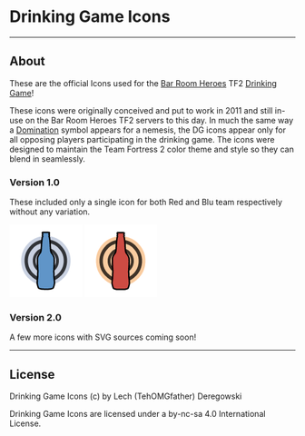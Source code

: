 
# Drinking Game Icons

--------------------------------------------------------------------------------

## About
These are the official Icons used for the [Bar Room Heroes](http://www.team-brh.com/) TF2 [Drinking Game](https://github.com/codingprimate/drinkinggame)!

These icons were originally conceived and put to work in 2011 and still in-use on the Bar Room Heroes TF2 servers to this day. In much the same way a [Domination](https://wiki.teamfortress.com/wiki/Domination) symbol appears for a nemesis, the DG icons appear only for all opposing players participating in the drinking game. The icons were designed to maintain the Team Fortress 2 color theme and style so they can blend in seamlessly.

### Version 1.0
These included only a single icon for both Red and Blu team respectively without any variation.

![DG Blu](/v1/png/DG_blu128.png) ![DG Red](/v1/png/DG_red128.png)

### Version 2.0
A few more icons with SVG sources coming soon!

--------------------------------------------------------------------------------

## License
Drinking Game Icons (c) by Lech (TehOMGfather) Deregowski

Drinking Game Icons are licensed under a by-nc-sa 4.0 International License.
